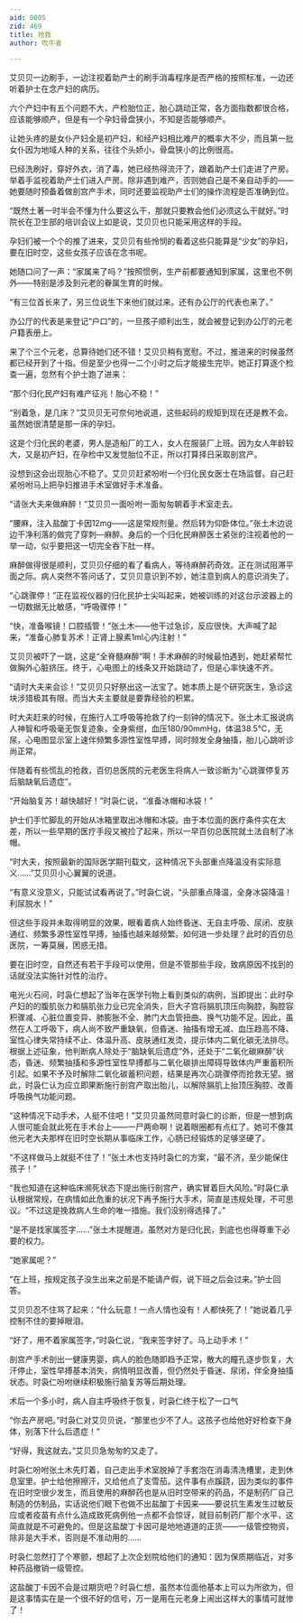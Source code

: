```yaml
---
aid: 0005
zid: 469
title: 抢救
author: 吹牛者

---
```




  艾贝贝一边刷手，一边注视着助产士的刷手消毒程序是否严格的按照标准，一边还听着护士在念产妇的病历。

  六个产妇中有五个问题不大，产检胎位正，胎心跳动正常，各方面指数都很合格，应该能够顺产，但是有一个孕妇骨盘狭小，不知是否能够顺产。

  让她头疼的是女仆产妇全是初产妇，和经产妇相比难产的概率大不少，而且第一批女仆因为地域人种的关系，往往个头娇小，骨盘狭小的比例很高。

  已经洗刷好，穿好外衣，消了毒，她已经热得流汗了，跟着助产士们走进了产房。举着手监视着助产士们进入产房。除非遇到难产，否则她自己是不亲自动手的——她要随时预备着做剖宫产手术，同时还要监视助产士们的操作流程是否准确到位。

  “既然土著一时半会不懂为什么要这么干，那就只要教会他们必须这么干就好。”时院长在卫生部的培训会议上如是说，艾贝贝也只能采用这样的手段。

  孕妇们被一个个的推了进来，艾贝贝有些怜悯的看着这些只能算是“少女”的孕妇，要在旧时空，这些女孩子应该在念书呢。

  她随口问了一声：“家属来了吗？”按照惯例，生产前都要通知到家属，这里也不例外——特别是涉及到元老的眷属生育的时候。

  “有三位首长来了，另三位说生下来他们就过来。还有办公厅的代表也来了。”

  办公厅的代表是来登记“户口”的，一旦孩子顺利出生，就会被登记到办公厅的元老户籍表册上。

  来了个三个元老，总算待她们还不错！艾贝贝稍有宽慰。不过，推进来的时候虽然都已经开到了十指。但是至少也得一二个小时之后才能接生完毕。她正打算逐个检查一遍，忽然有个护士跑了进来：

  “那个归化民产妇有难产征兆！胎心不稳！”

  “别着急，是几床？”艾贝贝无可奈何地说道，这些起码的规矩到现在还是教不会。虽然她很清楚是那一床的孕妇。

  这是个归化民的老婆，男人是造船厂的工人，女人在服装厂上班。因为女人年龄较大，又是初产妇，在孕检中又发觉胎位不正，所以打算择日采取剖宫产。

  没想到这会出现胎心不稳了。艾贝贝赶紧吩咐一个归化民女医士在场监督。自己赶紧吩咐马上把孕妇推进手术室做好手术准备。

  “请张大夫来做麻醉！”艾贝贝一面吩咐一面匆匆朝着手术室走去。

  “腰麻，注入盐酸丁卡因12mg——这是常规剂量。然后转为仰卧体位。”张土木边说边干净利落的做完了穿刺—麻醉。身后的一个归化民麻醉医士紧张的注视着他的一举一动，似乎要把这一切完全吞下肚一样。

  麻醉做得很是顺利，艾贝贝仔细的看了看病人，等待麻醉药奇效。正在测试阻滞平面之际。病人突然不答问话了，艾贝贝意识到不妙，她注意到病人的意识消失了。

  “心跳骤停！”正在监视仪器的归化民护士尖叫起来，她被训练的对这台示波器上的一切数据无比敏感，“呼吸骤停！”

  “快，准备喉镜！口腔插管！”张土木——他干过急诊，反应很快。大声喊了起来，“准备心肺复苏术！正肾上腺素1ml心内注射！”

  艾贝贝被吓了一跳，这是“全脊髓麻醉”啊！手术麻醉的时候最怕遇到，她赶紧帮忙做胸外心脏挤压。终于，心电图上的线条又开始跳动了，但是心率快速不齐。

  “请时大夫来会诊！”艾贝贝只好祭出这一法宝了。她本质上是个研究医生，急诊这块涉猎极其有限。而当大夫主要就是要靠经验的积累。

  时大夫赶来的时候，在施行人工呼吸等抢救了约一刻钟的情况下。张土木汇报说病人神智和呼吸毫无恢复迹象，全身紫绀，血压180/90mmHg，体温38.5℃，无尿，心电图显示室上速伴频繁多源性室性早搏，同时频发全身抽搐，胎儿心跳听诊尚正常。

  伴随着有些慌乱的抢救，百仞总医院的元老医生将病人一致诊断为“心跳骤停复苏后脑缺氧后遗症”。

  “开始脑复苏！越快越好！”时袅仁说，“准备冰帽和冰袋！”

  护士们手忙脚乱的开始从冰箱里取出冰帽和冰袋。由于本位面的医疗条件实在太差，所以一些早期的医疗手段又被捡了起来，所以一早百仞总医院就土法自制了冰帽。

  “时大夫，按照最新的国际医学期刊载文，这种情况下头部重点降温没有实际意义……”艾贝贝小心翼翼的说道。

  “有意义没意义，只能试试看再说了。”时袅仁说，“头部重点降温，全身冰袋降温！利尿脱水！”

  但这些手段并未取得明显的效果，眼看着病人始终昏迷、无自主呼吸、尿闭、皮肤通红、频繁多源性室性早搏，抽搐也越来越频繁。如何进一步处理？此时的百仞总医院，一筹莫展，困惑无措。

  要在旧时空，自然还有若干手段可以使用，但是不管那些手段，致病原因不找到的话就没法实施针对性的治疗。

  电光火石间，时袅仁想起了当年在医学刊物上看到类似的病例，当即提出：此时孕产妇的的腹肌张力和膈肌张力业已完全消失，巨大子宫将膈肌顶压向胸腔，胸腔容积骤减、心脏位置变异、肺膨胀不全、肺门大血管扭曲、换气功能不足。因此，虽然在人工呼吸下，病人尚不致严重缺氧，但昏迷、抽搐有增无减、血压趋高不降、室性心律失常持续不止、体温升高、皮肤通红发烫，提示体内二氧化碳无法排尽。根据上述征象，他判断病人除处于“脑缺氧后遗症”外，还处于“二氧化碳麻醉”状态，昏迷、频繁抽搐和多源性室性早搏都与二氧化碳排出障碍导致体内严重蓄积所引起。如果不予及时解除二氧化碳蓄积问题，结果是再次心跳骤停而抢救无望。据此，时袅仁认为应立即果断施行剖宫产取出胎儿，以解除膈肌上抬顶压胸腔、改善呼吸换气功能问题。

  “这种情况下动手术，人挺不住吧！”艾贝贝虽然同意时袅仁的诊断，但是一想到病人很可能会就此死在手术台上——一尸两命啊！说着眼圈都有点红了。她可不像其他元老大夫那样在旧时空长期从事临床工作，心肠已经锻炼的足够坚硬了。

  “不这样做马上就挺不住了！”张土木也支持时袅仁的方案，“最不济，至少能保住孩子！”

  “我也知道在这种临床濒死状态下提出施行剖宫产，确实冒着巨大风险。”时袅仁承认根据常规，在病情如此危重的状况下再予施行大手术，简直是违规处理，不可思议。“不过这是挽救病人生命的唯一措施。我们没别得选择了。”

  “是不是找家属签字……”张土木提醒道。虽然对方是归化民，到底也也得尊重下必要的权力。

  “她家属呢？”

  “在上班，按规定孩子没生出来之前是不能请产假，说下班之后会过来。”护士回答。

  艾贝贝忍不住骂了起来：“什么玩意！一点人情也没有！人都快死了！”她说着几乎控制不住的要掉眼泪。

  “好了，用不着家属签字，”时袅仁说，“我来签字好了。马上动手术！”

  剖宫产手术剖出一健康男婴，病人的脸色随即趋予正常，散大的瞳孔逐步恢复，大汗停止，室性早搏基本消失，病情明显改善，但仍然处于昏迷、尿闭，伴全身抽搐状态。时袅仁吩咐继续积极施行脑复苏等后期处理。

  术后一个多小时，病人自主呼吸终于恢复，时袅仁终于松了一口气

  “你去产房吧。”时袅仁对艾贝贝说，“那里也少不了人。这孩子也给他好好检查下身体，别落下什么后遗症！”

  “好得，我这就去。”艾贝贝急匆匆的又走了。

  时袅仁吩咐张土木先盯着，自己走出手术室脱掉了手套泡在消毒清洗槽里，走到休息室里。护士给他擦擦汗，又给他点了支雪茄。这件事有点蹊跷，因为类似的事件在旧时空很少发生，而且使用的麻醉药也是从旧时空带来的药品，不是制药厂自己制造的仿制品，实话说他们眼下也做不出盐酸丁卡因来——要说抗生素发生过敏反应或者疫苗有点什么造成致死病例他一点都不会惊讶，就目前制药厂那个水平，这简直就是不可避免的。但是这盐酸丁卡因可是地地道道的正货——一级管控物资，除非是大手术，否则是不准动用的……

  时袅仁忽然打了个寒颤，想起了上次企划院给他们的通知：因为保质期临近，对多种药品撤销一级管控。

  这盐酸丁卡因不会是过期货吧？时袅仁想，虽然本位面他基本上可以为所欲为，但是这事情实在是一个很不好的信号，万一是用在元老身上闹出这样大的事情可就惨了！



